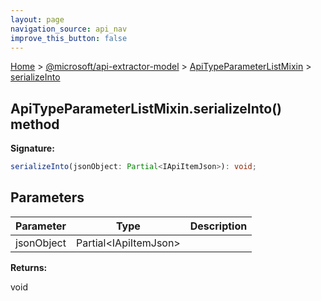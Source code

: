 ```yaml
---
layout: page
navigation_source: api_nav
improve_this_button: false
---
```



[Home](./index.md) &gt; [@microsoft/api-extractor-model](./api-extractor-model.md) &gt; [ApiTypeParameterListMixin](./api-extractor-model.apitypeparameterlistmixin.md) &gt; [serializeInto](./api-extractor-model.apitypeparameterlistmixin.serializeinto.md)

## ApiTypeParameterListMixin.serializeInto() method

<b>Signature:</b>

```typescript
serializeInto(jsonObject: Partial<IApiItemJson>): void;
```

## Parameters

|  Parameter | Type | Description |
|  --- | --- | --- |
|  jsonObject | Partial&lt;IApiItemJson&gt; |  |

<b>Returns:</b>

void
